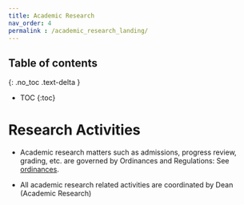 ```yaml
---
title: Academic Research
nav_order: 4
permalink : /academic_research_landing/
---
```

## Table of contents
{: .no_toc .text-delta } 
* TOC
{:toc}

# Research Activities

* Academic research matters such as admissions, progress review, grading, etc. are governed by Ordinances and Regulations: 
See [ordinances](https://www.iitm.ac.in/academics/academic-services/ordinances).

* All academic research related activities are coordinated by Dean (Academic Research)